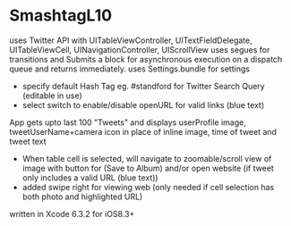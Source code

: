 # SmashtagL10

uses Twitter API with UITableViewController, UITextFieldDelegate, UITableViewCell,
    UINavigationController, UIScrollView
uses segues for transitions and Submits a block for asynchronous execution on a 
    dispatch queue and returns immediately.
uses Settings.bundle for settings
- specify default Hash Tag eg. #standford for Twitter Search Query (editable in use)
- select switch to enable/disable openURL for valid links (blue text)

App gets upto last 100 "Tweets" and displays userProfile image, tweetUserName+camera icon 
  in place of inline image, time of tweet and tweet text 
- When table cell is selected, will navigate to zoomable/scroll view of image with button
  for (Save to Album) and/or open website (if tweet only includes a valid URL (blue text))
- added swipe right for viewing web (only needed if cell selection has both photo and highlighted URL)

written in Xcode 6.3.2 for iOS8.3+
